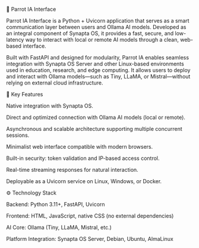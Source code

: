 🦜 Parrot IA Interface

Parrot IA Interface is a Python + Uvicorn application that serves as a smart communication layer between users and Ollama AI models.
Developed as an integral component of Synapta OS, it provides a fast, secure, and low-latency way to interact with local or remote AI models through a clean, web-based interface.

Built with FastAPI and designed for modularity, Parrot IA enables seamless integration with Synapta OS Server and other Linux-based environments used in education, research, and edge computing. It allows users to deploy and interact with Ollama models—such as Tiny, LLaMA, or Mistral—without relying on external cloud infrastructure.

🚀 Key Features

Native integration with Synapta OS.

Direct and optimized connection with Ollama AI models (local or remote).

Asynchronous and scalable architecture supporting multiple concurrent sessions.

Minimalist web interface compatible with modern browsers.

Built-in security: token validation and IP-based access control.

Real-time streaming responses for natural interaction.

Deployable as a Uvicorn service on Linux, Windows, or Docker.

⚙️ Technology Stack

Backend: Python 3.11+, FastAPI, Uvicorn

Frontend: HTML, JavaScript, native CSS (no external dependencies)

AI Core: Ollama (Tiny, LLaMA, Mistral, etc.)

Platform Integration: Synapta OS Server, Debian, Ubuntu, AlmaLinux